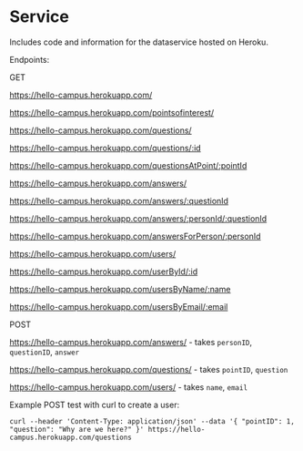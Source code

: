 # Service

Includes code and information for the dataservice hosted on Heroku.

Endpoints:

GET

https://hello-campus.herokuapp.com/

https://hello-campus.herokuapp.com/pointsofinterest/

https://hello-campus.herokuapp.com/questions/

https://hello-campus.herokuapp.com/questions/:id

https://hello-campus.herokuapp.com/questionsAtPoint/:pointId

https://hello-campus.herokuapp.com/answers/

https://hello-campus.herokuapp.com/answers/:questionId

https://hello-campus.herokuapp.com/answers/:personId/:questionId

https://hello-campus.herokuapp.com/answersForPerson/:personId

https://hello-campus.herokuapp.com/users/

https://hello-campus.herokuapp.com/userById/:id

https://hello-campus.herokuapp.com/usersByName/:name

https://hello-campus.herokuapp.com/usersByEmail/:email


POST

https://hello-campus.herokuapp.com/answers/ - takes `personID`, `questionID`, `answer`

https://hello-campus.herokuapp.com/questions/ - takes `pointID`, `question`

https://hello-campus.herokuapp.com/users/ - takes `name`, `email`


Example POST test with curl to create a user:
```
curl --header 'Content-Type: application/json' --data '{ "pointID": 1, "question": "Why are we here?" }' https://hello-campus.herokuapp.com/questions
```